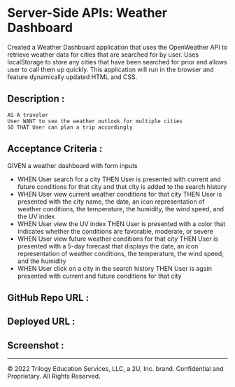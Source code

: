 # Server-Side APIs: Weather Dashboard

Created a Weather Dashboard application that uses the OpenWeather API to retrieve weather data for cities that are searched for by user. Uses localStorage to store any cities that have been searched for prior and allows user to call them up quickly. This application will run in the browser and feature dynamically updated HTML and CSS.

## Description :

```
AS A traveler
User WANT to see the weather outlook for multiple cities
SO THAT User can plan a trip accordingly
```

## Acceptance Criteria :

GIVEN a weather dashboard with form inputs

- WHEN User search for a city THEN User is presented with current and future conditions for that city and that city is added to the search history
- WHEN User view current weather conditions for that city
  THEN User is presented with the city name, the date, an icon representation of weather conditions, the temperature, the humidity, the wind speed, and the UV index
- WHEN User view the UV index THEN User is presented with a color that indicates whether the conditions are favorable, moderate, or severe
- WHEN User view future weather conditions for that city THEN User is presented with a 5-day forecast that displays the date, an icon representation of weather conditions, the temperature, the wind speed, and the humidity
- WHEN User click on a city in the search history THEN User is again presented with current and future conditions for that city

## GitHub Repo URL :

## Deployed URL :

## Screenshot :

---

© 2022 Trilogy Education Services, LLC, a 2U, Inc. brand. Confidential and Proprietary. All Rights Reserved.
